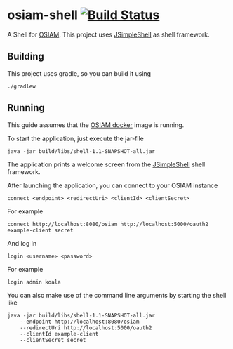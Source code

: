 # osiam-shell [![Build Status](https://travis-ci.org/osiam/shell.png?branch=master)](https://travis-ci.org/osiam/shell)

A Shell for [OSIAM](https://github.com/osiam/osiam). This project uses
[JSimpleShell](https://github.com/rainu/jsimpleshell) as shell framework.

## Building

This project uses gradle, so you can build it using

    ./gradlew

## Running

This guide assumes that the [OSIAM docker](https://github.com/osiam/docker-image)
image is running.

To start the application, just execute the jar-file

    java -jar build/libs/shell-1.1-SNAPSHOT-all.jar

The application prints a welcome screen from the
[JSimpleShell](https://github.com/rainu/jsimpleshell) shell framework.

After launching the application, you can connect to your OSIAM instance

    connect <endpoint> <redirectUri> <clientId> <clientSecret>

For example

    connect http://localhost:8080/osiam http://localhost:5000/oauth2 example-client secret

And log in

    login <username> <password>

For example

    login admin koala

You can also make use of the command line arguments by starting the shell like

    java -jar build/libs/shell-1.1-SNAPSHOT-all.jar
        --endpoint http://localhost:8080/osiam
        --redirectUri http://localhost:5000/oauth2
        --clientId example-client
        --clientSecret secret
